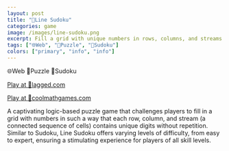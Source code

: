 ```yaml
---
layout: post
title: "🔢Line Sudoku"
categories: game
image: /images/line-sudoku.png
excerpt: Fill a grid with unique numbers in rows, columns, and streams of connected cells.
tags: ["🌐Web", "🧩Puzzle", "🔢Sudoku"]
colors: ["primary", "info", "info"]
---
```


<span class="badge badge-primary">🌐Web</span>
<span class="badge badge-info">🧩Puzzle</span>
<span class="badge badge-info">🔢Sudoku</span>

<a href="https://lagged.com/play/6861/" class="btn btn-primary btn-lg">Play at 🎯lagged.com</a>

<a href="https://www.coolmathgames.com/0-line-sudoku" class="btn btn-primary btn-lg">Play at 🧮coolmathgames.com</a>

A captivating logic-based puzzle game that challenges players to fill in a grid with numbers in such a way that each row, column, and stream (a connected sequence of cells) contains unique digits without repetition. Similar to Sudoku, Line Sudoku offers varying levels of difficulty, from easy to expert, ensuring a stimulating experience for players of all skill levels.
